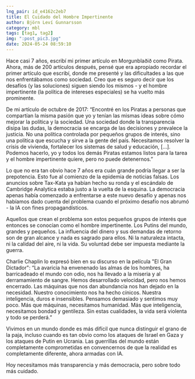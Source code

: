 ```yaml
---
lng_pair: id_e4162c2eb7
title: El Cuidado del Hombre Impertinente
author: Björn Leví Gunnarsson
category: mbl
tags: [tag1, tag2]
img: ":post_pic3.jpg"
date: 2024-05-24 08:59:10
---
```


Hace casi 7 años, escribí mi primer artículo en Morgunblaðið como Pirata. Ahora, más de 200 artículos después, pensé que era apropiado recordar el primer artículo que escribí, donde me presenté y las dificultades a las que nos enfrentábamos como sociedad. Creo que es seguro decir que los desafíos (y las soluciones) siguen siendo los mismos - y el hombre impertinente (la política de intereses especiales) se ha vuelto más prominente.

De mi artículo de octubre de 2017:
“Encontré en los Piratas a personas que compartían la misma pasión que yo y tenían las mismas ideas sobre cómo mejorar la política y la sociedad. Una sociedad donde la transparencia disipa las dudas, la democracia se encarga de las decisiones y prevalece la justicia. No una política controlada por pequeños grupos de interés, sino una política que escucha y sirve a la gente del país. Necesitamos resolver la crisis de vivienda, fortalecer los sistemas de salud y educación, [...]. Podemos hacerlo, yo y todos los demás Piratas estamos listos para la tarea y el hombre impertinente quiere, pero no puede detenernos.”

Lo que no era tan obvio hace 7 años era cuán grande podría llegar a ser la prepotencia. Esto fue al comienzo de la epidemia de noticias falsas. Los anuncios sobre Tax-Kata ya habían hecho su ronda y el escándalo de Cambridge Analytica estaba justo a la vuelta de la esquina. La democracia apenas había comenzado a enfrentarse a este nuevo desafío y apenas nos habíamos dado cuenta del problema cuando el próximo desafío nos abrumó - la IA con fines propagandísticos.

Aquellos que crean el problema son estos pequeños grupos de interés que entonces se conocían como el hombre impertinente. Los Putins del mundo, grandes y pequeños. La influencia del dinero y sus demandas de retorno son de gran alcance y nada es sagrado para ellos. Ni la naturaleza intacta, ni la calidad del aire, ni la vida. Su voluntad debe ser impuesta mediante la guerra.

Charlie Chaplin lo expresó bien en su discurso en la película "El Gran Dictador":
“La avaricia ha envenenado las almas de los hombres, ha barricadeado el mundo con odio, nos ha llevado a la miseria y al derramamiento de sangre. Hemos desarrollado velocidad, pero nos hemos encerrado. Las máquinas que nos dan abundancia nos han dejado en la necesidad. Nuestro conocimiento nos ha hecho cínicos. Nuestra inteligencia, duros e insensibles. Pensamos demasiado y sentimos muy poco. Más que máquinas, necesitamos humanidad. Más que inteligencia, necesitamos bondad y gentileza. Sin estas cualidades, la vida será violenta y todo se perderá.”

Vivimos en un mundo donde es más difícil que nunca distinguir el grano de la paja, incluso cuando es tan obvio como los ataques de Israel en Gaza y los ataques de Putin en Ucrania. Las guerrillas del mundo están completamente comprometidas en convencernos de que la realidad es completamente diferente, ahora armadas con IA.

Hoy necesitamos más transparencia y más democracia, pero sobre todo más cuidado.
